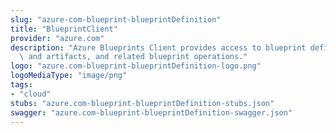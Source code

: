 ```yaml
---
slug: "azure-com-blueprint-blueprintDefinition"
title: "BlueprintClient"
provider: "azure.com"
description: "Azure Blueprints Client provides access to blueprint definitions, assignments,\
  \ and artifacts, and related blueprint operations."
logo: "azure.com-blueprint-blueprintDefinition-logo.png"
logoMediaType: "image/png"
tags:
- "cloud"
stubs: "azure.com-blueprint-blueprintDefinition-stubs.json"
swagger: "azure.com-blueprint-blueprintDefinition-swagger.json"
---
```

